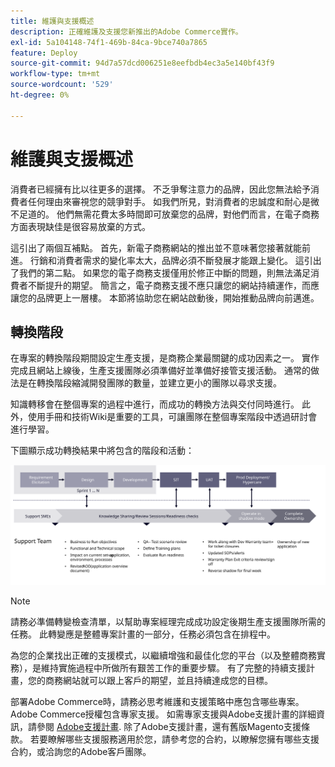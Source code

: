 ```yaml
---
title: 維護與支援概述
description: 正確維護及支援您新推出的Adobe Commerce實作。
exl-id: 5a104148-74f1-469b-84ca-9bce740a7865
feature: Deploy
source-git-commit: 94d7a57dcd006251e8eefbdb4ec3a5e140bf43f9
workflow-type: tm+mt
source-wordcount: '529'
ht-degree: 0%

---
```


# 維護與支援概述

消費者已經擁有比以往更多的選擇。 不乏爭奪注意力的品牌，因此您無法給予消費者任何理由來審視您的競爭對手。 如我們所見，對消費者的忠誠度和耐心是微不足道的。 他們無需花費太多時間即可放棄您的品牌，對他們而言，在電子商務方面表現缺佳是很容易放棄的方式。

這引出了兩個互補點。 首先，新電子商務網站的推出並不意味著您接著就能前進。 行銷和消費者需求的變化率太大，品牌必須不斷發展才能跟上變化。 這引出了我們的第二點。 如果您的電子商務支援僅用於修正中斷的問題，則無法滿足消費者不斷提升的期望。 簡言之，電子商務支援不應只讓您的網站持續運作，而應讓您的品牌更上一層樓。 本節將協助您在網站啟動後，開始推動品牌向前邁進。

## 轉換階段

在專案的轉換階段期間設定生產支援，是商務企業最關鍵的成功因素之一。 實作完成且網站上線後，生產支援團隊必須準備好並準備好接管支援活動。 通常的做法是在轉換階段縮減開發團隊的數量，並建立更小的團隊以尋求支援。

知識轉移會在整個專案的過程中進行，而成功的轉換方法與交付同時進行。 此外，使用手冊和技術Wiki是重要的工具，可讓團隊在整個專案階段中透過研討會進行學習。

下圖顯示成功轉換結果中將包含的階段和活動：

![顯示轉換過程各個階段的圖表](../../assets/playbooks/transition-diagram.svg)

>[!NOTE]
>
> 請務必準備轉變檢查清單，以幫助專案經理完成成功設定後期生產支援團隊所需的任務。 此轉變應是整體專案計畫的一部分，任務必須包含在排程中。

為您的企業找出正確的支援模式，以繼續增強和最佳化您的平台（以及整體商務實務），是維持實施過程中所做所有艱苦工作的重要步驟。 有了完整的持續支援計畫，您的商務網站就可以跟上客戶的期望，並且持續達成您的目標。

部署Adobe Commerce時，請務必思考維護和支援策略中應包含哪些專案。
Adobe Commerce授權包含專家支援。 如需專家支援與Adobe支援計畫的詳細資訊，請參閱 [Adobe支援計畫](https://business.adobe.com/customers/consulting-services/premier-support.html).
除了Adobe支援計畫，還有舊版Magento支援條款。 若要瞭解哪些支援服務適用於您，請參考您的合約，以瞭解您擁有哪些支援合約，或洽詢您的Adobe客戶團隊。
